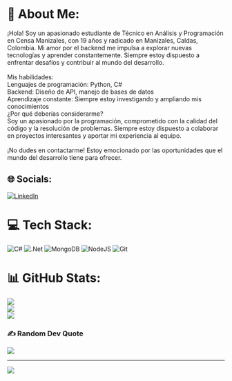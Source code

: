 # 💫 About Me:
¡Hola! Soy un apasionado estudiante de Técnico en Análisis y Programación en Censa Manizales, con 19 años y radicado en Manizales, Caldas, Colombia. Mi amor por el backend me impulsa a explorar nuevas tecnologías y aprender constantemente. Siempre estoy dispuesto a enfrentar desafíos y contribuir al mundo del desarrollo.<br><br>Mis habilidades:<br>Lenguajes de programación: Python, C#<br>Backend: Diseño de API, manejo de bases de datos<br>Aprendizaje constante: Siempre estoy investigando y ampliando mis conocimientos<br>¿Por qué deberías considerarme?<br>Soy un apasionado por la programación, comprometido con la calidad del código y la resolución de problemas. Siempre estoy dispuesto a colaborar en proyectos interesantes y aportar mi experiencia al equipo.<br><br>¡No dudes en contactarme! Estoy emocionado por las oportunidades que el mundo del desarrollo tiene para ofrecer.


## 🌐 Socials:
[![LinkedIn](https://img.shields.io/badge/LinkedIn-%230077B5.svg?logo=linkedin&logoColor=white)](https://linkedin.com/in/https://www.linkedin.com/in/andres-felipe-castrillon-cañon-197677290/) 

# 💻 Tech Stack:
![C#](https://img.shields.io/badge/c%23-%23239120.svg?style=for-the-badge&logo=csharp&logoColor=white) ![.Net](https://img.shields.io/badge/.NET-5C2D91?style=for-the-badge&logo=.net&logoColor=white) ![MongoDB](https://img.shields.io/badge/MongoDB-%234ea94b.svg?style=for-the-badge&logo=mongodb&logoColor=white) ![NodeJS](https://img.shields.io/badge/node.js-6DA55F?style=for-the-badge&logo=node.js&logoColor=white) ![Git](https://img.shields.io/badge/git-%23F05033.svg?style=for-the-badge&logo=git&logoColor=white)
# 📊 GitHub Stats:
![](https://github-readme-stats.vercel.app/api?username=AndrewSs45&theme=shadow_blue&hide_border=false&include_all_commits=false&count_private=false)<br/>
![](https://github-readme-streak-stats.herokuapp.com/?user=AndrewSs45&theme=shadow_blue&hide_border=false)<br/>
![](https://github-readme-stats.vercel.app/api/top-langs/?username=AndrewSs45&theme=shadow_blue&hide_border=false&include_all_commits=false&count_private=false&layout=compact)

### ✍️ Random Dev Quote
![](https://quotes-github-readme.vercel.app/api?type=horizontal&theme=radical)

---
[![](https://visitcount.itsvg.in/api?id=AndrewSs45&icon=2&color=1)](https://visitcount.itsvg.in)

<!-- Proudly created with GPRM ( https://gprm.itsvg.in ) -->